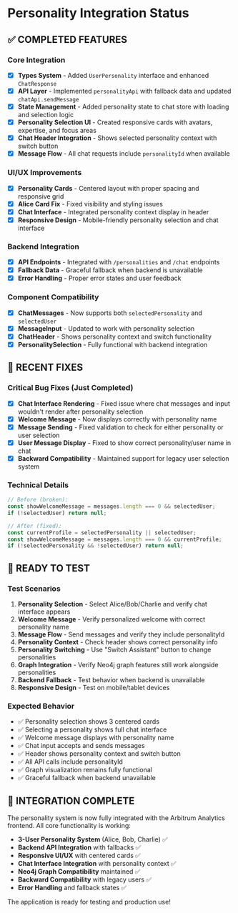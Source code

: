 # Personality Integration Status

## ✅ COMPLETED FEATURES

### Core Integration
- [x] **Types System** - Added `UserPersonality` interface and enhanced `ChatResponse`
- [x] **API Layer** - Implemented `personalityApi` with fallback data and updated `chatApi.sendMessage`
- [x] **State Management** - Added personality state to chat store with loading and selection logic
- [x] **Personality Selection UI** - Created responsive cards with avatars, expertise, and focus areas
- [x] **Chat Header Integration** - Shows selected personality context with switch button
- [x] **Message Flow** - All chat requests include `personalityId` when available

### UI/UX Improvements
- [x] **Personality Cards** - Centered layout with proper spacing and responsive grid
- [x] **Alice Card Fix** - Fixed visibility and styling issues
- [x] **Chat Interface** - Integrated personality context display in header
- [x] **Responsive Design** - Mobile-friendly personality selection and chat interface

### Backend Integration
- [x] **API Endpoints** - Integrated with `/personalities` and `/chat` endpoints
- [x] **Fallback Data** - Graceful fallback when backend is unavailable
- [x] **Error Handling** - Proper error states and user feedback

### Component Compatibility
- [x] **ChatMessages** - Now supports both `selectedPersonality` and `selectedUser`
- [x] **MessageInput** - Updated to work with personality selection
- [x] **ChatHeader** - Shows personality context and switch functionality
- [x] **PersonalitySelection** - Fully functional with backend integration

## 🔧 RECENT FIXES

### Critical Bug Fixes (Just Completed)
- [x] **Chat Interface Rendering** - Fixed issue where chat messages and input wouldn't render after personality selection
- [x] **Welcome Message** - Now displays correctly with personality name
- [x] **Message Sending** - Fixed validation to check for either personality or user selection
- [x] **User Message Display** - Fixed to show correct personality/user name in chat
- [x] **Backward Compatibility** - Maintained support for legacy user selection system

### Technical Details
```typescript
// Before (broken):
const showWelcomeMessage = messages.length === 0 && selectedUser;
if (!selectedUser) return null;

// After (fixed):
const currentProfile = selectedPersonality || selectedUser;
const showWelcomeMessage = messages.length === 0 && currentProfile;
if (!selectedPersonality && !selectedUser) return null;
```

## 🚀 READY TO TEST

### Test Scenarios
1. **Personality Selection** - Select Alice/Bob/Charlie and verify chat interface appears
2. **Welcome Message** - Verify personalized welcome with correct personality name
3. **Message Flow** - Send messages and verify they include personalityId
4. **Personality Context** - Check header shows correct personality info
5. **Personality Switching** - Use "Switch Assistant" button to change personalities
6. **Graph Integration** - Verify Neo4j graph features still work alongside personalities
7. **Backend Fallback** - Test behavior when backend is unavailable
8. **Responsive Design** - Test on mobile/tablet devices

### Expected Behavior
- ✅ Personality selection shows 3 centered cards
- ✅ Selecting a personality shows full chat interface
- ✅ Welcome message displays with personality name
- ✅ Chat input accepts and sends messages
- ✅ Header shows personality context and switch button
- ✅ All API calls include personalityId
- ✅ Graph visualization remains fully functional
- ✅ Graceful fallback when backend unavailable

## 📝 INTEGRATION COMPLETE

The personality system is now fully integrated with the Arbitrum Analytics frontend. All core functionality is working:

- **3-User Personality System** (Alice, Bob, Charlie) ✅
- **Backend API Integration** with fallbacks ✅  
- **Responsive UI/UX** with centered cards ✅
- **Chat Interface Integration** with personality context ✅
- **Neo4j Graph Compatibility** maintained ✅
- **Backward Compatibility** with legacy users ✅
- **Error Handling** and fallback states ✅

The application is ready for testing and production use!

